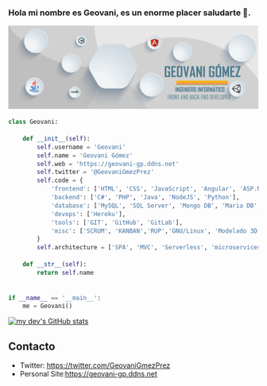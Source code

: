 ### Hola mi nombre es Geovani, es un enorme placer saludarte 👋.
![](https://github.com/Geovani-GP/Geovani-GP/blob/master/Banner%20Geovani%20(2)-01.png)

```python
class Geovani:

    def __init__(self):
        self.username = 'Geovani'
        self.name = 'Geovani Gómez'
        self.web = 'https://geovani-gp.ddns.net'
        self.twitter = '@GeovaniGmezPrez'
        self.code = {
            'frontend': ['HTML', 'CSS', 'JavaScript', 'Angular', 'ASP.NET', 'Boostrap', 'JSP', 'Django'],
            'backend': ['C#', 'PHP', 'Java', 'NodeJS', 'Python'],
            'database': ['MySQL', 'SQL Server', 'Mongo DB', 'Maria DB', 'Oracle', 'Firebase'],
            'devops': ['Heroku'],
            'tools': ['GIT', 'GitHub', 'GitLab'],
            'misc': ['SCRUM', 'KANBAN','RUP','GNU/Linux', 'Modelado 3D', 'Diseño de UI']
        }
        self.architecture = ['SPA', 'MVC', 'Serverless', 'microservices']

    def __str__(self):
        return self.name


if __name__ == '__main__':
    me = Geovani()

```

[![my dev's GitHub stats](https://github-readme-stats.vercel.app/api?username=Geovani-gp)](https://github.com/anuraghazra/github-readme-stats)


## Contacto

- Twitter: https://twitter.com/GeovaniGmezPrez
- Personal Site:https://geovani-gp.ddns.net
<!--
## Latest Posts (Spanish)

{% for post in latest_post %}
- [{{post.title}}]({{post.link}})
{%  endfor %}



**Geovani-GP/Geovani-GP** is a ✨ _special_ ✨ repository because its `README.md` (this file) appears on your GitHub profile.

Here are some ideas to get you started:

- 🔭 I’m currently working on ...
- 🌱 I’m currently learning ...
- 👯 I’m looking to collaborate on ...
- 🤔 I’m looking for help with ...
- 💬 Ask me about ...
- 📫 How to reach me: ...
- 😄 Pronouns: ...
- ⚡ Fun fact: ...
-->
